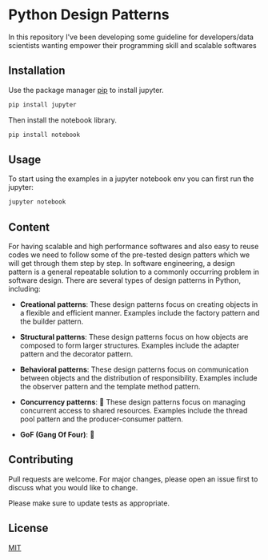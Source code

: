 # Python Design Patterns

In this repository I've been developing some guideline for developers/data scientists wanting empower their programming skill and scalable softwares

## Installation

Use the package manager [pip](https://pip.pypa.io/en/stable/) to install jupyter.

```bash
pip install jupyter
```

Then install the notebook library.

```bash
pip install notebook
```

## Usage

To start using the examples in a jupyter notebook env you can first run the jupyter:

```bash
jupyter notebook
```


## Content

For having scalable and high performance softwares and also easy to reuse codes we need to follow some of the pre-tested design patters which we will get through them step by step. In software engineering, a design pattern is a general repeatable solution to a commonly occurring problem in software design. There are several types of design patterns in Python, including:

+ **Creational patterns**: These design patterns focus on creating objects in a flexible and efficient manner. Examples include the factory pattern and the builder pattern.

+ **Structural patterns**: These design patterns focus on how objects are composed to form larger structures. Examples include the adapter pattern and the decorator pattern.

+ **Behavioral patterns**: These design patterns focus on communication between objects and the distribution of responsibility. Examples include the observer pattern and the template method pattern.

+ **Concurrency patterns**: :construction: These design patterns focus on managing concurrent access to shared resources. Examples include the thread pool pattern and the producer-consumer pattern. 

+ **GoF (Gang Of Four)**: :construction:

## Contributing

Pull requests are welcome. For major changes, please open an issue first
to discuss what you would like to change.

Please make sure to update tests as appropriate.

## License

[MIT](https://choosealicense.com/licenses/mit/)